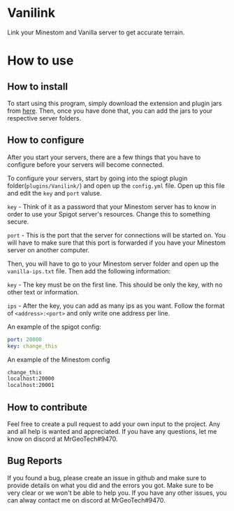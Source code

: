 # Vanilink
Link your Minestom and Vanilla server to get accurate terrain.
# How to use
## How to install
To start using this program, simply download the extension and plugin jars from <a href="https://github.com/MrGeoTech/Vanilink/releases/tag/1.0.0">here</a>. Then, once you have done that, you can add the jars to your respective server folders.
## How to configure
After you start your servers, there are a few things that you have to configure before your servers will become connected.

To configure your servers, start by going into the spiogt plugin folder(`plugins/Vanilink/`) and open up the `config.yml` file. Open up this file and edit the `key` and `port` valuse.

`key` - Think of it as a password that your Minestom server has to know in order to use your Spigot server's resources. Change this to something secure.

`port` - This is the port that the server for connections will be started on. You will have to make sure that this port is forwarded if you have your Minestom server on another computer.

Then, you will have to go to your Minestom server folder and open up the `vanilla-ips.txt` file. Then add the following information:

`key` - The key must be on the first line. This should be only the key, with no other text or information.

`ips` - After the key, you can add as many ips as you want. Follow the format of `<address>:<port>` and only write one address per line.

An example of the spigot config:
```config.yml
port: 20000
key: change_this
```
An example of the Minestom config
```vanilla-ips.txt
change_this
localhost:20000
localhost:20001
```
## How to contribute
Feel free to create a pull request to add your own input to the project. Any and all help is wanted and appreciated. If you have any questions, let me know on discord at MrGeoTech#9470.
## Bug Reports
If you found a bug, please create an issue in github and make sure to provide details on what you did and the errors you got. Make sure to be very clear or we won't be able to help you. If you have any other issues, you can alway contact me on discord at MrGeoTech#9470.
